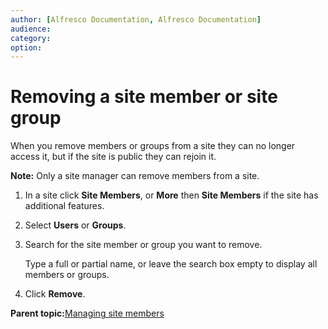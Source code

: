 ```yaml
---
author: [Alfresco Documentation, Alfresco Documentation]
audience: 
category: 
option: 
---
```


# Removing a site member or site group

When you remove members or groups from a site they can no longer access it, but if the site is public they can rejoin it.

**Note:** Only a site manager can remove members from a site.

1.  In a site click **Site Members**, or **More** then **Site Members** if the site has additional features.

2.  Select **Users** or **Groups**.

3.  Search for the site member or group you want to remove.

    Type a full or partial name, or leave the search box empty to display all members or groups.

4.  Click **Remove**.


**Parent topic:**[Managing site members](../concepts/members-manage.md)

